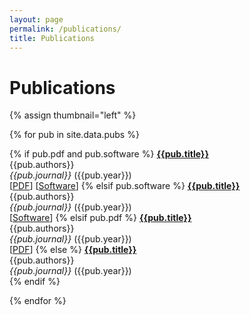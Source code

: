 ```yaml
---
layout: page
permalink: /publications/
title: Publications
---
```


# Publications 

{% assign thumbnail="left" %}

{% for pub in site.data.pubs %}

{% if pub.pdf and pub.software %}
  [**{{pub.title}}**]({{pub.url}})<br/>
  {{pub.authors}} <br/>
  <i>{{pub.journal}}</i> ({{pub.year}})<br/>
  [[PDF]({{pub.pdf}})] [[Software]({{pub.software}})]
{% elsif pub.software %}
  [**{{pub.title}}**]({{pub.url}})<br/>
  {{pub.authors}} <br/>
  <i>{{pub.journal}}</i> ({{pub.year}})<br/>
  [[Software]({{pub.software}})]
{% elsif pub.pdf %}
  [**{{pub.title}}**]({{pub.url}})<br/>
  {{pub.authors}} <br/>
  <i>{{pub.journal}}</i> ({{pub.year}})<br/>
  [[PDF]({{pub.pdf}})] 
{% else %}
  [**{{pub.title}}**]({{pub.url}})<br/>
  {{pub.authors}} <br/>
  <i>{{pub.journal}}</i> ({{pub.year}})<br/>
{% endif %}

{% endfor %}
